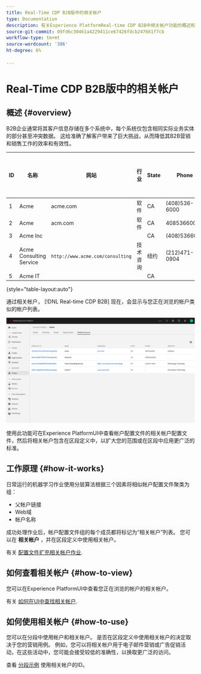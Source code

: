 ```yaml
---
title: Real-Time CDP B2B版中的相关帐户
type: Documentation
description: 有关Experience PlatformReal-time CDP B2B中相关帐户功能的概述和更多信息。
source-git-commit: 09fd6c30461a4229411ce67426fdcb247661f7cb
workflow-type: tm+mt
source-wordcount: '386'
ht-degree: 6%

---
```


# Real-Time CDP B2B版中的相关帐户

## 概述 {#overview}

B2B企业通常将其客户信息存储在多个系统中，每个系统仅包含相同实际业务实体的部分甚至冲突数据。 这给准确了解客户带来了巨大挑战，从而降低其B2B营销和销售工作的效率和有效性。

| ID | 名称 | 网站 | 行业 | State | Phone | 拥有具有金额的开放机会> `$1 million` |
|---|---|---|---|---|---|---|
| 1 | Acme | acme.com | 软件 | CA | (408)536-6000 |  |
| 2 | Acme | acm.com | 软件 | CA | 4085366000 | x |
| 3 | Acme Inc |  |  | CA | (408)5366000 |  |
| 4 | Acme Consulting Service | `http://www.acme.com/consulting` | 技术咨询 | 纽约 | (212)471-0904 | x |
| 5 | Acme IT |  |  | CA |  |  |

{style=&quot;table-layout:auto&quot;}

通过相关帐户， [!DNL Real-time CDP B2B] 现在，会显示与您正在浏览的帐户类似的帐户列表。

![屏幕显示Experience PlatformUI中的相关帐户。](/help/rtcdp/b2b-ai-ml-services/assets/related-accounts-in-ui.png)

使用此功能可在Experience PlatformUI中查看帐户配置文件的相关帐户配置文件，然后将相关帐户包含在区段定义中，以扩大您的范围或在区段中应用更广泛的标准。

## 工作原理 {#how-it-works}

日常运行的机器学习作业使用分层算法根据三个因素将相似帐户配置文件聚类为组：

* 父帐户链接
* Web域
* 帐户名称

成功处理作业后，帐户配置文件组的每个成员都将标记为“相关帐户”列表。 您可以在 **相关帐户** ，并在区段定义中使用相关帐户。

有关 [配置文件扩充相关帐户作业](/help/dataflows/ui/b2b/monitor-profile-enrichment.md).

## 如何查看相关帐户 {#how-to-view}

您可以在Experience PlatformUI中查看您正在浏览的帐户的相关帐户。

有关 [如何在UI中查找相关帐户](/help/rtcdp/accounts/account-profile-ui-guide.md#related-accounts-tab).

## 如何使用相关帐户 {#how-to-use}

您可以在分段中使用帐户和相关帐户。 是否在区段定义中使用相关帐户的决定取决于您的营销用例。 例如，您可以将相关帐户用于电子邮件营销或广告促销活动，在这些活动中，您可能会接受较低的准确性，以换取更广泛的访问。

查看 [分段示例](/help/rtcdp/segmentation/b2b.md#related-account) 使用相关帐户的ID。